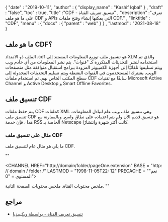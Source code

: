 {
  "date" : "2019-10-11",
  "author" : {
    "display_name" : "Kashif Iqbal"
} ,
  "draft" : "false",
  "toc" : true,
  "title" :"CDF - تنسيق تعريف القناة" ,
  "description" :"تعرف على ما هو ملف CDF و APIs التي يمكنها إنشاء وفتح ملفات CDF." ,
  "linktitle" : "CDF",
  "menu" : {
    "docs" : {
      "parent" : "web"
}
} ,
  "lastmod" : "2021-08-18"
}

## ما هو ملف CDF؟

الملف ذو الامتداد .cdf هو تنسيق ملف توزيع المعلومات المستند إلى XLM والذي تم استخدامه لنشر التحديثات المتكررة كـ "قنوات". يتم نشر المعلومات من أي خادم ويب ويتم تسليمها تلقائيًا إلى أجهزة الكمبيوتر المزودة ببرامج استقبال متوافقة مثل متصفحات الويب. يشترك المستخدمون في القنوات النشطة ويتم تسليم التحديثات المجدولة إلى سطح المكتب الخاص بهم.
تم استخدام ملفات CDF سابقًا مع تقنيات Microsoft Active Channel و Active Desktop و Smart Offline Favorites.

## تنسيق ملف CDF

يتم حفظ ملفات CDF كملفات XML وهي تنسيق ملف ويب عام لتبادل المعلومات. تنسيق ملف CDF هو تنسيق قديم الآن ولم يتم اعتماده على نطاق واسع. وبالمقارنة مع هذا ، فإن خدمة RSS الخاصة بـ Netscape كانت أكثر شهرة وانتشارًا.

### مثال على تنسيق ملف CDF

ما يلي هو مثال عام لتنسيق ملف CDF.

""
<?xml version="1.0" encoding="UTF-8"?>
<CHANNEL HREF="http://domain/folder/pageOne.extension"
BASE = "http: // domain / folder /"
LASTMOD = "1998-11-05T22: 12"
PRECACHE = "نعم"
المستوى = "0">
<TITLE>عنوان القناة</TITLE>
<ABSTRACT>ملخص محتويات القناة.</ABSTRACT>
<SCHEDULE>
<INTERVALTIME DAY="14"/>
</SCHEDULE>
<LOGO HREF="wideChannelLogo.gif" STYLE="IMAGE-WIDE"/>
<LOGO HREF="imageChannelLogo.gif" STYLE="IMAGE"/>
<LOGO HREF="iconChannelLogo.gif" STYLE="ICON"/>
<ITEM HREF="pageTwo.extension"
    LASTMOD = "1998-11-05T22: 12"
    PRECACHE = "نعم"
المستوى = "1">
<TITLE>عنوان الصفحة الثانية</TITLE>
<ABSTRACT>ملخص محتويات الصفحة الثانية.</ABSTRACT>
<LOGO HREF="pageTwoLogo.gif" STYLE="IMAGE"/>
<LOGO HREF="pageTwoLogo.gif" STYLE="ICON"/>
</ITEM>
</CHANNEL>
""

## مراجع

* [تنسيق تعريف القناة - بواسطة ويكيبيديا](https://en.wikipedia.org/wiki/Channel_Definition_Format)

